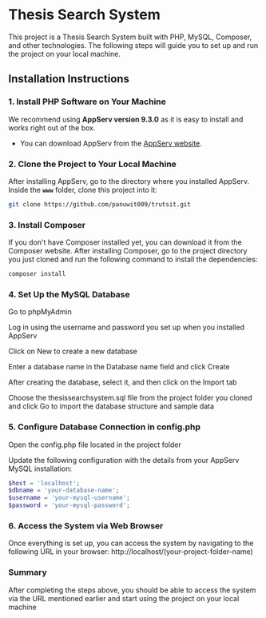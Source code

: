 # Thesis Search System

This project is a Thesis Search System built with PHP, MySQL, Composer, and other technologies. The following steps will guide you to set up and run the project on your local machine.

## Installation Instructions

### 1. Install PHP Software on Your Machine
We recommend using **AppServ version 9.3.0** as it is easy to install and works right out of the box.
- You can download AppServ from the [AppServ website](https://www.appserv.org/th//).

### 2. Clone the Project to Your Local Machine
After installing AppServ, go to the directory where you installed AppServ. Inside the **`www`** folder, clone this project into it:
  ```bash
  git clone https://github.com/panuwit009/trutsit.git
```

### 3. Install Composer
If you don't have Composer installed yet, you can download it from the Composer website.
After installing Composer, go to the project directory you just cloned and run the following command to install the dependencies:
 ```bash
composer install
```

### 4. Set Up the MySQL Database
Go to phpMyAdmin

Log in using the username and password you set up when you installed AppServ

Click on New to create a new database

Enter a database name in the Database name field and click Create

After creating the database, select it, and then click on the Import tab

Choose the thesissearchsystem.sql file from the project folder you cloned and click Go to import the database structure and sample data

### 5. Configure Database Connection in config.php
Open the config.php file located in the project folder

Update the following configuration with the details from your AppServ MySQL installation:

```php
$host = 'localhost';
$dbname = 'your-database-name';
$username = 'your-mysql-username';
$password = 'your-mysql-password';
```

### 6. Access the System via Web Browser
Once everything is set up, you can access the system by navigating to the following URL in your browser: http://localhost/(your-project-folder-name)

### Summary
After completing the steps above, you should be able to access the system via the URL mentioned earlier and start using the project on your local machine
